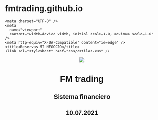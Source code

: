 # fmtrading.github.io




<!DOCTYPE html>
<html>
<title>W3.CSS Template</title>
<meta charset="UTF-8">
<meta name="viewport" content="width=device-width, initial-scale=1">
<link rel="stylesheet" href="https://www.w3schools.com/w3css/4/w3.css">
<link rel="stylesheet" href="https://fonts.googleapis.com/css?family=Raleway">


    <meta charset="UTF-8" />
    <meta
      name="viewport"
      content="width=device-width, initial-scale=1.0, maximum-scale=1.0"
    />
    <meta http-equiv="X-UA-Compatible" content="ie=edge" />
    <title>Reservas MI NEGOCIO</title>
    <link rel="stylesheet" href="css/estilos.css" />
	
	
	
<style>
body,h1,h2{font-family: "Raleway", sans-serif}
body, html {height: 100%}
p {line-height: 2}
.bgimg, .bgimg2 {
  min-height: 100%;
  background-position: center;
  background-size: cover;
}
.bgimg {background-image: url("/w3images/wedding_couple.jpg")}
.bgimg2 {background-image: url("/w3images/flowers.jpg")}
</style>
<body>


<!-- Header / Home-->
<header class="w3-display-container w3-wide bgimg w3-grayscale-min" id="home">
  <img src="iconFMTraing.png" class="imgLogo" />
  <div class="w3-display-middle w3-text-white w3-center">
    <h1 class="w3-jumbo">FM trading</h1>
    <h2>Sistema financiero</h2>
    <h2><b>10.07.2021</b></h2>
  </div>
</header>

<!-- Navbar (sticky bottom) -->
<div class="w3-bottom w3-hide-small">
  <div class="w3-bar w3-white w3-center w3-padding w3-opacity-min w3-hover-opacity-off">
    <a href="#home" style="width:25%" class="w3-bar-item w3-button">Home</a>
    <a href="#us" style="width:25%" class="w3-bar-item w3-button">Jane & John</a>
    <a href="#wedding" style="width:25%" class="w3-bar-item w3-button">Wedding</a>
    <a href="#rsvp" style="width:25%" class="w3-bar-item w3-button w3-hover-black">RSVP</a>
  </div>
</div>

<!-- About / Jane And John -->
<div id="us">
    <h1 class="w3-center w3-text-grey"><b>Invertir</b></h1>
    <img class="w3-round w3-grayscale-min" src="1.png" style="width:100%;margin:32px 0">
    <br>
 </div>

<!-- Background photo -->
<div class="w3-display-container bgimg2">
  <div class="w3-display-middle w3-text-white w3-center">
    <h1 class="w3-jumbo">You Are Invited</h1><br>
    <h2>Of course..</h2>
  </div>
</div>

<!-- Wedding information -->



<div id="us2">
   <img class="w3-round w3-grayscale-min" src="2.jpg" style="width:100%;margin:32px 0">
    <br>
 </div>


<div class="w3-display-container bgimg2">
  <div class="w3-display-middle w3-text-white w3-center">
    <h1 class="w3-jumbo">You Are Invited</h1><br>
    <h2>Of course..</h2>
  </div>
</div>


<div id="us3">
   <img class="w3-round w3-grayscale-min" src="3.png" style="width:100%;margin:32px 0">
    <br>
 </div>
 
 
 

<div class="w3-display-container bgimg2">
  <div class="w3-display-middle w3-text-white w3-center">
    <h1 class="w3-jumbo">You Are Invited</h1><br>
    <h2>Of course..</h2>
  </div>
</div>


<div id="us3">
   <img class="w3-round w3-grayscale-min" src="4.jpg" style="width:100%;margin:32px 0">
    <br>
 </div>
 
 
 
 <div class="w3-display-container bgimg2">
  <div class="w3-display-middle w3-text-white w3-center">
    <h1 class="w3-jumbo">You Are Invited</h1><br>
    <h2>Of course..</h2>
  </div>
</div>
 
 
 
 
 <div id="us3">
   <img class="w3-round w3-grayscale-min" src="5.png" style="width:100%;margin:32px 0">
    <br>
 </div>
 
 


 
 <div class="w3-display-container bgimg2" id="rsvp" >
  <div class="w3-display-middle w3-text-white w3-center">
    <h1 class="w3-jumbo">You Are Invited</h1><br>
    <h2>Of course..</h2>
  </div>
</div>
 

 
   <form action="" class="formulario">
  
      <h3 class="formulario__subtitulo">Reservas</h3>
      <p class="formulario__parrafo">
        Llena este pequeño formulario para agendar tu cita en MI NEGOCIO.
      </p>

      <label for="cliente" class="formulario__label">¿Cuál es tu nombre?</label>
      <input id="cliente" type="text" class="formulario__input" placeholder="Indica cuál es tu nombre completo" />

      <label for="fecha" class="formulario__label">Indica la fecha de tu reserva</label>
      <input id="fecha" type="text" class="formulario__input" pattern="[0-9]{4}-[0-9]{2}-[0-9]{2}" />

      <label for="hora" class="formulario__label">Indica la hora de tu reserva</label>
      <input id="hora" type="text" class="formulario__input" />

      <label for="empleado" class="formulario__label">EMPLEADO de preferencia</label>
      <select id="empleado" name="listaempleados" class="formulario__input">
        <option>EMPLEADO 1</option>
        <option>EMPLEADO 2</option>
      </select>

      <label for="servicio" class="formulario__label">¿Cuál es el servicio que se desea realizar?</label>
      <select id="servicio" name="listaservicios" class="formulario__input">
        <option>SERVICIO 1 - $VALOR</option>
        <option>SERVICIO 2 - $VALOR</option>
        <option>SERVICIO 3 - $VALOR</option>
        <option>SERVICIO 4 - $VALOR</option>
        <option>SERVICIO 5 - $VALOR</option>
      </select>

      <div id="respuesta"></div>

      <button id="submit" class="formulario__submit">Enviar a WhatsApp</button>
    </form>
    <script src="js/form.js"></script>
	

<!-- Footer -->
<footer class="w3-center w3-black w3-padding-16">
  <p>Powered by <a href="https://www.w3schools.com/w3css/default.asp" title="W3.CSS" target="_blank" class="w3-hover-text-green">w3.css</a></p>
</footer>
<div class="w3-hide-small" style="margin-bottom:32px"> </div>

</body>
</html>












